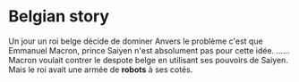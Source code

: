 # Belgian story

Un jour un roi belge décide de dominer Anvers 
le problème c'est que Emmanuel Macron, prince Saiyen
n'est absolument pas pour cette idée.
......
Macron voulait contrer le despote belge en utilisant ses pouvoirs de Saiyen. Mais le roi avait une armée de **robots** à ses cotés.